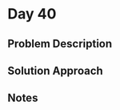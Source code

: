 # Day 40

## Problem Description

<!-- Add problem description here -->

## Solution Approach

<!-- Add your solution approach here -->

## Notes

<!-- Add any additional notes here -->
